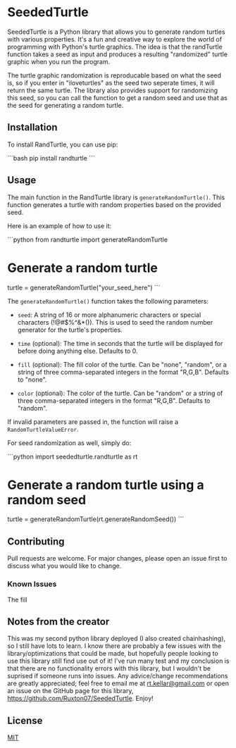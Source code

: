 # SeededTurtle

SeededTurtle is a Python library that allows you to generate random turtles with various properties. It's a fun and creative way to explore the world of programming with Python's turtle graphics. The idea is that the randTurtle function takes a seed as input and produces a resulting "randomized" turtle graphic when you run the program.

The turtle graphic randomization is reproducable based on what the seed is, so if you enter in "iloveturtles" as the seed two seperate times, it will return the same turtle. The library also provides support for randomizing this seed, so you can call the function to get a random seed and use that as the seed for generating a random turtle.

## Installation

To install RandTurtle, you can use pip:

\```bash
pip install randturtle
\```

## Usage

The main function in the RandTurtle library is `generateRandomTurtle()`. This function generates a turtle with random properties based on the provided seed.

Here is an example of how to use it:

\```python
from randturtle import generateRandomTurtle

# Generate a random turtle
turtle = generateRandomTurtle("your_seed_here")
\```

The `generateRandomTurtle()` function takes the following parameters:

- `seed`: A string of 16 or more alphanumeric characters or special characters (!@#$%^&*()). This is used to seed the random number generator for the turtle's properties.

- `time` (optional): The time in seconds that the turtle will be displayed for before doing anything else. Defaults to 0.

- `fill` (optional): The fill color of the turtle. Can be "none", "random", or a string of three comma-separated integers in the format "R,G,B". Defaults to "none".

- `color` (optional): The color of the turtle. Can be "random" or a string of three comma-separated integers in the format "R,G,B". Defaults to "random".

If invalid parameters are passed in, the function will raise a `RandomTurtleValueError`.

For seed randomization as well, simply do:

\```python
import seededturtle.randturtle as rt

# Generate a random turtle using a random seed
turtle = generateRandomTurtle(rt.generateRandomSeed())
\```

## Contributing

Pull requests are welcome. For major changes, please open an issue first to discuss what you would like to change.

### Known Issues

The fill

## Notes from the creator

This was my second python library deployed (I also created chainhashing), so I still have lots to learn. I know there are probably a few issues with the library/optimizations that could be made, but hopefully people looking to use this library still find use out of it! I've run many test and my conclusion is that there are no functionality errors with this library, but I wouldn't be suprised if someone runs into issues. Any advice/change recommendations are greatly appreciated; feel free to email me at rt.kellar@gmail.com or open an issue on the GitHub page for this library, https://github.com/Ruxton07/SeededTurtle. Enjoy!

## License

[MIT](https://choosealicense.com/licenses/mit/)